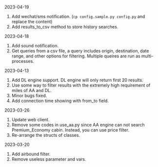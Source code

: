 2023-04-19

1. Add wechat/sms notification. (`cp config.sample.py config.py` and replace
   the content)
2. Add results_to_csv method to store history searches.

2023-04-18

1. Add sound notification.
2. Get queries from a csv file, a query includes origin, destination, date
   range, and other options for filtering. Multiple queires are run as multi-processes.

2023-04-13

1. Add DL engine support. DL engine will only return first 20 results.
2. Use some way to filter results with the extremely high requirement of miles of AA and DL.
3. Minor bugs fixed.
4. Add connection time showing with from_to field.

2023-03-26

1. Update web client.
2. Remove some codes in use_aa.py since AA engine can not search Premium_Economy cabin. Instead, you can use price
   filter.
3. Re-arrange the structs of classes.

2023-03-20

1. Add airbound filter.
2. Remove useless parameter and vars.
